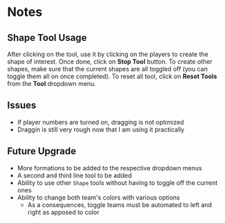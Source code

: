 # Notes

## Shape Tool Usage

After clicking on the tool, use it by clicking on the players to create the shape of interest. Once done, click on **Stop Tool** button. To create other shapes, make sure that the current shapes are all toggled off (you can toggle them all on once completed). To reset all tool, click on **Reset Tools** from the **Tool** dropdown menu.

## Issues

  - If player numbers are turned on, dragging is not optimized
  - Draggin is still very rough now that I am using it practically

## Future Upgrade

  - More formations to be added to the respective dropdown menus
  - A second and third line tool to be added
  - Ability to use other `Shape` tools without having to toggle off the current ones
  - Ability to change both team's colors with various options
    - As a consequences, toggle teams must be automated to left and right as apposed to color

 [//]: # (## Assistant's Opinions) 

